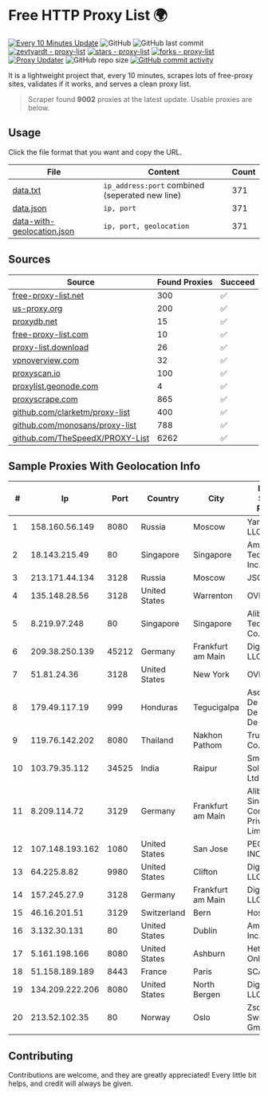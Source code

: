 
# Free HTTP Proxy List 🌍

[![Every 10 Minutes Update](https://github.com/mertguvencli/http-proxy-list/actions/workflows/main.yml/badge.svg?branch=main)](https://github.com/mertguvencli/http-proxy-list/actions/workflows/main.yml)
![GitHub](https://img.shields.io/github/license/mertguvencli/http-proxy-list)
![GitHub last commit](https://img.shields.io/github/last-commit/mertguvencli/http-proxy-list)
[![zevtyardt - proxy-list](https://img.shields.io/static/v1?label=zevtyardt&message=proxy-list&color=blue&logo=github)](https://github.com/zevtyardt/proxy-list "Go to GitHub repo")
[![stars - proxy-list](https://img.shields.io/github/stars/zevtyardt/proxy-list?style=social)](https://github.com/zevtyardt/proxy-list)
[![forks - proxy-list](https://img.shields.io/github/forks/zevtyardt/proxy-list?style=social)](https://github.com/zevtyardt/proxy-list)
[![Proxy Updater](https://github.com/zevtyardt/proxy-list/workflows/Proxy%20Updater/badge.svg)](https://github.com/zevtyardt/proxy-list/actions?query=workflow:"Proxy+Updater")
![GitHub repo size](https://img.shields.io/github/repo-size/zevtyardt/proxy-list)
[![GitHub commit activity](https://img.shields.io/github/commit-activity/m/zevtyardt/proxy-list?logo=commits)](https://github.com/zevtyardt/proxy-list/commits/main)

It is a lightweight project that, every 10 minutes, scrapes lots of free-proxy sites, validates if it works, and serves a clean proxy list.

> Scraper found **9002** proxies at the latest update. Usable proxies are below.

## Usage

Click the file format that you want and copy the URL.

|File|Content|Count|
|----|-------|-----|
|[data.txt](https://raw.githubusercontent.com/mertguvencli/http-proxy-list/main/proxy-list/data.txt)|`ip_address:port` combined (seperated new line)|371|
|[data.json](https://raw.githubusercontent.com/mertguvencli/http-proxy-list/main/proxy-list/data.json)|`ip, port`|371|
|[data-with-geolocation.json](https://raw.githubusercontent.com/mertguvencli/http-proxy-list/main/proxy-list/data-with-geolocation.json)|`ip, port, geolocation`|371|

## Sources

|Source|Found Proxies|Succeed|
|------|-------------|-------|
|[free-proxy-list.net](https://free-proxy-list.net)|300|✅|
|[us-proxy.org](https://www.us-proxy.org)|200|✅|
|[proxydb.net](http://proxydb.net)|15|✅|
|[free-proxy-list.com](https://free-proxy-list.com/?page=&port=&type%5B%5D=http&type%5B%5D=https&up_time=0&search=Search)|10|✅|
|[proxy-list.download](https://www.proxy-list.download/HTTP)|26|✅|
|[vpnoverview.com](https://vpnoverview.com/privacy/anonymous-browsing/free-proxy-servers)|32|✅|
|[proxyscan.io](https://www.proxyscan.io)|100|✅|
|[proxylist.geonode.com](https://proxylist.geonode.com/api/proxy-list?limit=300&page=1&sort_by=lastChecked&sort_type=desc&protocols=http,https)|4|✅|
|[proxyscrape.com](https://api.proxyscrape.com/v2/?request=displayproxies&protocol=http&timeout=10000&country=all&ssl=all&anonymity=all)|865|✅|
|[github.com/clarketm/proxy-list](https://raw.githubusercontent.com/clarketm/proxy-list/master/proxy-list-raw.txt)|400|✅|
|[github.com/monosans/proxy-list](https://raw.githubusercontent.com/monosans/proxy-list/main/proxies/http.txt)|788|✅|
|[github.com/TheSpeedX/PROXY-List](https://raw.githubusercontent.com/TheSpeedX/PROXY-List/master/http.txt)|6262|✅|


## Sample Proxies With Geolocation Info

|#|Ip|Port|Country|City|Internet Service Provider|
|-|--|----|-------|----|-------------------------|
|1|158.160.56.149|8080|Russia|Moscow|Yandex.Cloud LLC|
|2|18.143.215.49|80|Singapore|Singapore|Amazon Technologies Inc.|
|3|213.171.44.134|3128|Russia|Moscow|JSC Comcor|
|4|135.148.28.56|3128|United States|Warrenton|OVH US LLC|
|5|8.219.97.248|80|Singapore|Singapore|Alibaba (US) Technology Co., Ltd.|
|6|209.38.250.139|45212|Germany|Frankfurt am Main|DigitalOcean, LLC|
|7|51.81.24.36|3128|United States|New York|OVH US LLC|
|8|179.49.117.19|999|Honduras|Tegucigalpa|Asociacion De Servicio De Internet S. De RL.|
|9|119.76.142.202|8080|Thailand|Nakhon Pathom|True Internet Co., Ltd.|
|10|103.79.35.112|34525|India|Raipur|Smartlink Solutions Pvt. Ltd.|
|11|8.209.114.72|3129|Germany|Frankfurt am Main|Alibaba.com Singapore E-Commerce Private Limited|
|12|107.148.193.162|1080|United States|San Jose|PEG TECH INC|
|13|64.225.8.82|9980|United States|Clifton|DigitalOcean, LLC|
|14|157.245.27.9|3128|Germany|Frankfurt am Main|DigitalOcean, LLC|
|15|46.16.201.51|3129|Switzerland|Bern|Hosteur SA|
|16|3.132.30.131|80|United States|Dublin|Amazon.com, Inc.|
|17|5.161.198.166|8080|United States|Ashburn|Hetzner Online GmbH|
|18|51.158.189.189|8443|France|Paris|SCALEWAY|
|19|134.209.222.206|8080|United States|North Bergen|DigitalOcean, LLC|
|20|213.52.102.35|80|Norway|Oslo|Zscaler Switzerland GmbH|



## Contributing

Contributions are welcome, and they are greatly appreciated! Every
little bit helps, and credit will always be given.

